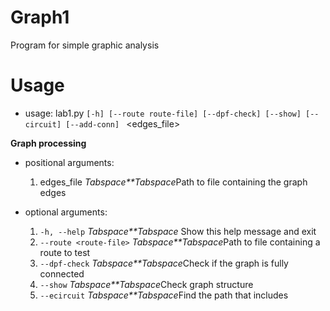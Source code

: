 # Graph1 

Program for simple graphic analysis

# Usage

* usage: lab1.py ```[-h] [--route route-file] [--dpf-check] [--show] [--circuit] [--add-conn] ``` <edges_file>

**Graph processing**

* positional arguments:
  1. edges_file             *Tabspace**Tabspace*Path to file containing the graph edges

* optional arguments:
  1. ```-h, --help```              *Tabspace**Tabspace* Show this help message and exit
  2. ```--route <route-file>```     *Tabspace**Tabspace*Path to file containing a route to test
  3. ```--dpf-check```              *Tabspace**Tabspace*Check if the graph is fully connected
  4. ```--show```                   *Tabspace**Tabspace*Check graph structure
  5. ```--ecircuit```               *Tabspace**Tabspace*Find the path that includes
